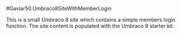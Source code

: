 #Gavlar50.Umbraco8SiteWithMemberLogin

This is a small Umbraco 8 site which contains a simple members login function. The site content is populated with the Umbraco 8 starter kit. 